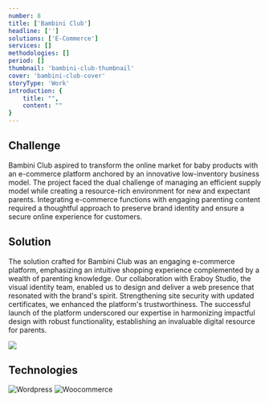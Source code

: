 ```yaml
---
number: 8
title: ['Bambini Club']
headline: ['']
solutions: ['E-Commerce']
services: []
methodologies: []
period: []
thumbnail: 'bambini-club-thumbnail'
cover: 'bambini-club-cover'
storyType: 'Work'
introduction: {
    title: "",
    content: ""
}
---
```


## Challenge

Bambini Club aspired to transform the online market for baby products with an e-commerce platform anchored by an innovative low-inventory business model. The project faced the dual challenge of managing an efficient supply model while creating a resource-rich environment for new and expectant parents. Integrating e-commerce functions with engaging parenting content required a thoughtful approach to preserve brand identity and ensure a secure online experience for customers.

## Solution

The solution crafted for Bambini Club was an engaging e-commerce platform, emphasizing an intuitive shopping experience complemented by a wealth of parenting knowledge. Our collaboration with Eraboy Studio, the visual identity team, enabled us to design and deliver a web presence that resonated with the brand's spirit. Strengthening site security with updated certificates, we enhanced the platform's trustworthiness. The successful launch of the platform underscored our expertise in harmonizing impactful design with robust functionality, establishing an invaluable digital resource for parents.

![](/work/bambini-club-figure-1.jpg)

## Technologies

<div class="story_story__mainContent__technologies__v5XXm">
  <div class="story_story__mainContent__technologies__images__6NSg5">
    <div>
      <img loading="lazy" src="/technologies/wordpress.svg" alt="Wordpress"/>
      <img loading="lazy" src="/technologies/woocommerce.svg" alt="Woocommerce"/>
    </div>
  </div>
</div>